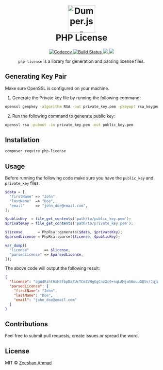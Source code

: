 <h1 align="center">
	<img height="90" src="https://image.flaticon.com/icons/svg/21/21226.svg" alt="Dumper.js - Dumps information about a variable" />
	<br> PHP License
</h1>
<p align="center">
  <a href="https://codecov.io/gh/ziishaned/php-rsa">
    <img src="https://img.shields.io/codecov/c/github/ziishaned/php-rsa.svg?style=flat" alt="Codecov" />
  </a>
  <a href="https://travis-ci.org/ziishaned/php-rsa">
    <img src="https://api.travis-ci.com/ziishaned/php-rsa.svg?branch=master" alt="Build Status" />
  </a>
  <a href="https://twitter.com/home?status=PHP%20RSA%20by%20%40ziishaned%20http%3A//github.com/ziishaned/php-rsa">
    <img src="https://img.shields.io/badge/twitter-tweet-blue.svg?style=flat-square"/>
  </a>
  <a href="https://twitter.com/ziishaned">
    <img src="https://img.shields.io/badge/feedback-@ziishaned-blue.svg?style=flat-square" />
  </a>
</p>

<p align="center"><code>php-license</code> is a library for generation and parsing license files.</p>

## Generating Key Pair

Make sure OpenSSL is configured on your machine.

1. Generate the Private key file by running the following command:
  ```bash
  openssl genpkey -algorithm RSA -out private_key.pem -pkeyopt rsa_keygen_bits:2048
  ```

2. Run the following command to generate public key:
  ```bash
  openssl rsa -pubout -in private_key.pem -out public_key.pem
  ```

## Installation

```bash
composer require php-license
```

## Usage

Before running the following code make sure you have the `public_key` and `private_key` files.

```php
$data = [
  "firstName" => "John",
  "lastName"  => "Doe",
  "email"     => "john_doe@email.com",
];

$publicKey  = file_get_contents('path/to/public_key.pem');
$privateKey = file_get_contents('path/to/private_key.pem');

$license       = PhpRsa::generate($data, $privateKey);
$parsedLicense = PhpRsa::parse($license, $publicKey);

var_dump([
  "license"       => $license,
  "parsedLicense" => $parsedLicense,
]);
```

The above code will output the following result:

```json
{
  "license": "agW4Riht6xHEfbpDaZUcTCmZVHgGgCnzXc0+nqLAMjuS6ouuGQVv/JqjAuo89tUgTu3F7Q+WProPcNm1aXdavxj3xOxTJ3e2w0NSS09sBZONxG9MzzofqvYPCnu/I1WMLgaRXiiNJcz5WtqFLFSdTgehqU5VLO+eDhfWUeZ0EJlCtCLPu19hP56/+24+/tmnh4ySLc9tV+YGLYtpmt7Gyf+h3sbMO0SJMwe+XSuuTcUsIUDg3AQUlj7c4ctwhkdYkRyyjj27U09CgpWWgU5b3sXSqZ3DFdTNaP8sIVH3Y39b7/o+Gx7WIHzngCnczK58L81LTVwnkyzSBqKUT5oq4A==",
  "parsedLicense": {
    "firstName": "John",
    "lastName": "Doe",
    "email": "john_doe@email.com"
  }
}
```

## Contributions

Feel free to submit pull requests, create issues or spread the word.

## License

MIT &copy; [Zeeshan Ahmad](https://twitter.com/ziishaned)
